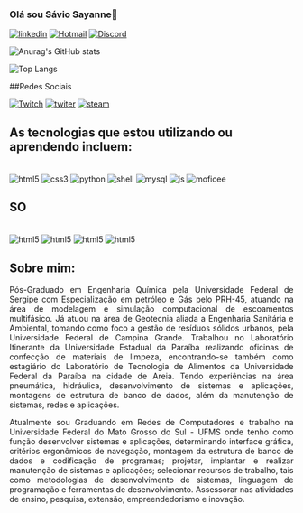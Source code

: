 ### Olá sou Sávio Sayanne👋

[![linkedin](https://img.shields.io/badge/LinkedIn-0077B5?style=for-the-badge&logo=linkedin&logoColor=white)](https://www.linkedin.com/in/saviosayanne/)
[![Hotmail](https://img.shields.io/badge/Microsoft_Outlook-0078D4?style=for-the-badge&logo=microsoft-outlook&logoColor=white)](<mailto:saviosayanne@hotmail.com>)
[![Discord](https://img.shields.io/badge/Discord-7289DA?style=for-the-badge&logo=discord&logoColor=white)](https://discord.com/channels/@saviosayanne)


![Anurag's GitHub stats](https://github-readme-stats.vercel.app/api?username=saviosayanne&show_icons=true&theme=radical)

![Top Langs](https://github-readme-stats.vercel.app/api/top-langs/?username=saviosayanne&hide_progress=true)

##Redes Sociais

[![Twitch](https://img.shields.io/badge/Twitch-9146FF?style=for-the-badge&logo=twitch&logoColor=white)](https://www.twitch.tv/saviosayanne)
[![twiter](https://img.shields.io/badge/Twitter-1DA1F2?style=for-the-badge&logo=twitter&logoColor=white)](https://twitter.com/saviosayanne)
[![steam](https://img.shields.io/badge/Steam-000000?style=for-the-badge&logo=steam&logoColor=white)](https://steamcommunity.com/profiles/76561198308885833/)

## As tecnologias que estou utilizando ou aprendendo incluem:
<div style="display: inline_block"><br/>
<img align="center" alt="html5" src= "https://img.shields.io/badge/HTML5-E34F26?style=for-the-badge&logo=html5&logoColor=white"/>
<img align="center" alt="css3" src= "https://img.shields.io/badge/CSS3-1572B6?style=for-the-badge&logo=css3&logoColor=white"/>
<img align="center" alt="python" src= "https://img.shields.io/badge/Python-14354C?style=for-the-badge&logo=python&logoColor=white"/>
<img align="center" alt="shell" src= "https://img.shields.io/badge/Shell_Script-121011?style=for-the-badge&logo=gnu-bash&logoColor=white"/>
<img align="center" alt="mysql" src= "https://img.shields.io/badge/MySQL-00000F?style=for-the-badge&logo=mysql&logoColor=white"/>
<img align="center" alt="js" src= "https://img.shields.io/badge/JavaScript-F7DF1E?style=for-the-badge&logo=javascript&logoColor=black"/>
<img align="center" alt="moficee" src= "https://img.shields.io/badge/Microsoft_Office-D83B01?style=for-the-badge&logo=microsoft-office&logoColor=white"/>

## SO
<div style="display: inline_block"><br/>
<img align="center" alt="html5" src= "https://img.shields.io/badge/Windows-0078D6?style=for-the-badge&logo=windows&logoColor=white"/>
<img align="center" alt="html5" src= "https://img.shields.io/badge/Linux-FCC624?style=for-the-badge&logo=linux&logoColor=black"/>
<img align="center" alt="html5" src= "https://img.shields.io/badge/Kali_Linux-557C94?style=for-the-badge&logo=kali-linux&logoColor=white"/>
<img align="center" alt="html5" src= "https://img.shields.io/badge/Android-3DDC84?style=for-the-badge&logo=android&logoColor=white"/>

## Sobre mim:
<p style="text-align: justify">Pós-Graduado em Engenharia Química pela Universidade Federal de Sergipe com Especialização em petróleo e Gás pelo PRH-45, atuando na área de modelagem e simulação computacional de escoamentos multifásico. Já atuou na área de Geotecnia aliada a Engenharia Sanitária e Ambiental, tomando como foco a gestão de resíduos sólidos urbanos, pela Universidade Federal de Campina Grande. Trabalhou no Laboratório Itinerante da Universidade Estadual da Paraíba realizando oficinas de confecção de materiais de limpeza, encontrando-se também como estagiário do Laboratório de Tecnologia de Alimentos da Universidade Federal da Paraíba na cidade de Areia. Tendo experiências na área pneumática, hidráulica, desenvolvimento de sistemas e aplicações, montagens de estrutura de banco de dados, além da manutenção de sistemas, redes e aplicações.</p>
<p style="text-align: justify">Atualmente sou Graduando em Redes de Computadores e trabalho na Universidade Federal do Mato Grosso do Sul - UFMS onde tenho como função desenvolver sistemas e aplicações, determinando interface gráfica, critérios ergonômicos de navegação, montagem da estrutura de banco de dados e codificação de programas; projetar, implantar e realizar manutenção de sistemas e aplicações; selecionar recursos de trabalho, tais como metodologias de desenvolvimento de sistemas, linguagem de programação e ferramentas de desenvolvimento. Assessorar nas atividades de ensino, pesquisa, extensão, empreendedorismo e inovação.</p>



